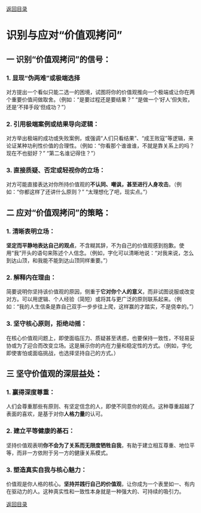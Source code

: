 [返回目录](/README.md)

# 识别与应对“价值观拷问”

## 一 识别“价值观拷问”的信号：

### 1. 显现“伪两难”或极端选择

对方提出一个看似只能二选一的困境，试图将你的价值观推向一个极端或让你在两个重要价值间做取舍。（例如：“是要过程还是要结果？” “是做一个‘好人’但失败，还是‘不择手段’但成功？”）

### 2. 引用极端案例或结果导向逻辑：

对方举出极端的成功或失败案例，或强调“人们只看结果”、“成王败寇”等逻辑，来论证某种功利性价值的合理性。（例如：“你看那个谁谁谁，不就是靠关系上的吗？现在不也挺好？” “第二名谁记得住？”）

### 3. 直接质疑、否定或轻视你的立场：

对方可能直接表达对你所持价值观的**不认同、嘲讽，甚至进行人身攻击**。（例如：“你都这样了还讲什么原则？” “太理想化了吧，现实点。”）

## 二 应对“价值观拷问”的策略：

### 1. 清晰表明立场：

**坚定而平静地表达自己的观点**，不含糊其辞，不为自己的价值观感到抱歉。使用“我”开头的语句来陈述个人信念。（例如，字化可以清晰地说：“对我来说，怎么到达山顶，和我能不能到达山顶同样重要。”）

### 2. 解释内在理由：

简要说明你坚持该价值观的原因，侧重于**它对你个人的意义**，而非试图说服或改变对方。可以用逻辑、个人经验（简短）或将其与更广泛的原则联系起来。（例如：“我的人生信条是靠自己双手一步步往上爬，这样赢的才踏实，不是侥幸的。”）

### 3. 坚守核心原则，拒绝动摇：

在核心价值观问题上，即使面临压力、质疑甚至诱惑，也要保持一致性，不轻易妥协或为了迎合而改变立场。这是展示你的内在力量和稳定性的方式。（例如，字化即使害怕或面临挑战，也选择坚持自己的方式。）

## 三 坚守价值观的深层益处：

### 1. 赢得深度尊重：

人们会尊重那些有原则、有坚定信念的人，即使不同意你的观点。这种尊重超越了表面的喜欢，是基于对你**人格力量**的认可。

### 2. 建立平等健康的基石：

坚持价值观表明**你不会为了关系而无限度牺牲自我**，有助于建立相互尊重、地位平等，而非一方依附于另一方的健康关系模式。

### 3. 塑造真实自我与核心魅力：

价值观是你人格的核心。**坚持并践行自己的价值观**，让你成为一个表里如一、有内在驱动力的人。这种真实性和一致性本身就是一种强大的、可持续的吸引力。

[返回目录](/README.md)